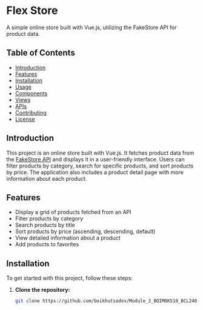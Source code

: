 # Flex Store

A simple online store built with Vue.js, utilizing the FakeStore API for product data.

## Table of Contents

- [Introduction](#introduction)
- [Features](#features)
- [Installation](#installation)
- [Usage](#usage)
- [Components](#components)
- [Views](#views)
- [APIs](#apis)
- [Contributing](#contributing)
- [License](#license)

## Introduction

This project is an online store built with Vue.js. It fetches product data from the [FakeStore API](https://fakestoreapi.com/) and displays it in a user-friendly interface. Users can filter products by category, search for specific products, and sort products by price. The application also includes a product detail page with more information about each product.

## Features

- Display a grid of products fetched from an API
- Filter products by category
- Search products by title
- Sort products by price (ascending, descending, default)
- View detailed information about a product
- Add products to favorites

## Installation

To get started with this project, follow these steps:

1. **Clone the repository:**

   ```sh
   git clone https://github.com/boikhutsodev/Module_3_BOIMOK510_BCL2401_GroupA_Boikhutso-Mokoka_JSF03.git
   ```
